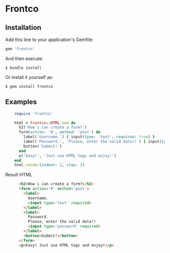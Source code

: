 # Frontco

## Installation

Add this line to your application's Gemfile:

```ruby
gem 'frontco'
```

And then execute:

    $ bundle install

Or install it yourself as:

    $ gem install frontco

## Examples

```ruby
    require 'frontco'

    html = Frontco::HTML.new do
      h2('How i can create a form?')
      form(action: '#', method: 'post') do
        label('Username.') { input(type: 'text', required: true) }
        label('Password.', 'Please, enter the valid data!!') { input(type: 'password', required: true) }
        button('Submit!')
      end
      p('Easy!', 'Just use HTML tags and enjoy!')
    end
    html.render(indent: 2, step: 2)
```
Result HTML
```html
      <h2>How i can create a form?</h2>
      <form action='#' method='post'>
        <label>
          Username.
          <input type='text' required>
        </label>
        <label>
          Password.
          Please, enter the valid data!!
          <input type='password' required>
        </label>
        <button>Submit!</button>
      </form>
      <p>Easy! Just use HTML tags and enjoy!</p>
```